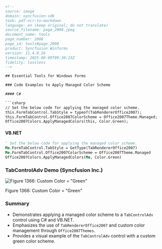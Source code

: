 ```html
<!--
source: image
domain: syncfusion-sdk
task: pdf-ocr-to-markdown
language: en (keep original; do not translate)
source_filename: page_2008.jpeg
document_name: tools
page_number: 2008
page_id: tools#page_2008
product: Syncfusion Winforms
version: 11.4.0.26
timestamp: 2025-08-09T09:30:23Z
fidelity: lossless
-->

## Essential Tools for Windows Forms

### Code Examples to Apply Managed Color Scheme

#### C#

```csharp
// Set the below code for applying the managed color scheme.
this.FormTabControl.TabStyle = typeof(TabRendererOffice2007);
this.FormTabControl.Office2007ColorScheme = Office2007Theme.Managed;
Office2007Colors.ApplyManagedColors(this, Color.Green);
```

#### VB.NET

```vb
' Set the below code for applying the managed color scheme.
Me.FormTabControl.TabStyle = GetType(TabRendererOffice2007)
Me.FormTabControl.Office2007ColorScheme = Office2007Theme.Managed
Office2007Colors.ApplyManagedColors(Me, Color.Green)
```

### TabControlAdv Demo (Syncfusion Inc.)

![Figure 1366: Custom Color = "Green"]()

Figure 1366: Custom Color = "Green"

### Summary
- Demonstrates applying a managed color scheme to a `TabControlAdv` control using C# and VB.NET.
- Emphasizes the use of `TabRendererOffice2007` and custom color management through `Office2007Themes`.
- Provides a visual example of the `TabControlAdv` control with a custom green color scheme.
```